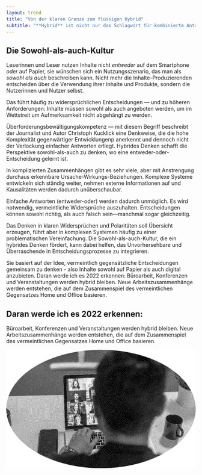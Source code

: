 ```yaml
---
layout: trend
title: "Von der klaren Grenze zum flüssigen Hybrid"
subtitle: "**Hybrid** ist nicht nur das Schlagwort für kombinierte Antriebe oder eine neue Arbeitskultur. In der komplexen und häufig unplanbaren Gegenwart ist das Verbinden von vormals Gegensätzlichem **eine neue Denkform**, die bei der Entscheidungsfindung helfen kann. "
---
```


## Die Sowohl-als-auch-Kultur

Leserinnen und Leser nutzen Inhalte nicht _entweder_ auf dem Smartphone _oder_ auf Papier, sie wünschen sich ein Nutzungsszenario, das man als _sowohl als auch_ beschreiben kann. Nicht mehr die Inhalte-Produzierenden entscheiden über die Verwendung ihrer Inhalte und Produkte, sondern die Nutzerinnen und Nutzer selbst. 

Das führt häufig zu widersprüchlichen Entscheidungen — und zu höheren Anforderungen: Inhalte müssen sowohl als auch angeboten werden, um im Wettstreit um Aufmerksamkeit nicht abgehängt zu werden. 

Überforderungsbewältigungskompetenz — mit diesem Begriff beschreibt der Journalist und Autor Christoph Kucklick eine Denkweise, die die hohe Komplexität gegenwärtiger Entwicklungenp anerkennt und dennoch nicht der Verlockung einfacher Antworten erliegt. Hybrides Denken schafft die Perspektive sowohl-als-auch zu denken, wo eine entweder-oder-Entscheidung gelernt ist. 

In komplizierten Zusammenhängen gibt es sehr viele, aber mit Anstrengung durchaus erkennbare Ursache-Wirkungs-Beziehungen. Komplexe Systeme entwickeln sich ständig weiter, nehmen externe Informationen auf und Kausalitäten werden dadurch unüberschaubar. 

Einfache Antworten (entweder-oder) werden dadurch unmöglich. Es wird notwendig, vermeintliche Widersprüche auszuhalten. Entscheidungen können sowohl richtig, als auch falsch sein—manchmal sogar gleichzeitig. 

Das Denken in klaren Widersprüchen und Polaritäten soll Übersicht erzeugen, führt aber in komplexen Systemen häufig zu einer problematischen Vereinfachung. Die Sowohl-als-auch-Kultur, die ein hybrides Denken fördert, kann dabei helfen, das Unvorhersehbare und Überraschende in Entscheidungsprozesse zu integrieren. 

Sie basiert auf der Idee, vermeintlich gegensätzliche Entscheidungen gemeinsam zu denken - also Inhalte sowohl auf Papier als auch digital anzubieten. 
Daran werde ich es 2022 erkennen: Büroarbeit, Konferenzen und Veranstaltungen werden hybrid bleiben. Neue Arbeitszusammenhänge werden entstehen, die auf dem Zusammenspiel des vermeintlichen Gegensatzes Home und Office basieren.

## Daran werde ich es 2022 erkennen:

Büroarbeit, Konferenzen und Veranstaltungen werden hybrid bleiben. Neue Arbeitszusammenhänge werden entstehen, die auf dem Zusammenspiel des vermeintlichen Gegensatzes Home und Office basieren.

![](../img/01.png)
